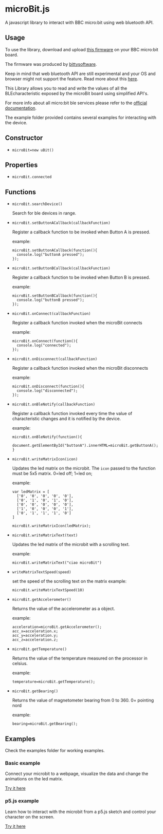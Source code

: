 # microBit.js
A javascript library to interact with BBC micro:bit using web bluetooth API.

## Usage

To use the library, download and upload [this firmware](https://drive.google.com/uc?id=0B2Ud_NaMFsQSdm1BMVMtN3F4a3c&export=download) on your BBC micro:bit board.

The firmware was produced by [bittysoftware](http://www.bittysoftware.com/downloads.html).

Keep in mind that web bluetooth API are still experimental and your OS and browser might not support the feature. Read more about this [here](https://developers.google.com/web/updates/2015/07/interact-with-ble-devices-on-the-web).

This Library allows you to read and write the values of all the BLEcharacteristic exposed by the microBit board using simplified API's.

For more info about all micro:bit ble services please refer to the [official documentation](https://lancaster-university.github.io/microbit-docs/ble/profile/).

The example folder provided contains several examples for interacting with the device.

## Constructor

- `microBit=new uBit()`

## Properties

- `microBit.connected`

## Functions


- `microBit.searchDevice()`

  Search for ble devices in range.


- `microBit.setButtonACallback(callbackFunction)`

  Register a callback function to be invoked when Button A is pressed.

  example:
  ```
  microBit.setButtonACallback(function(){
    console.log("buttonA pressed");
  });
  ```

- `microBit.setButtonBCallback(callbackFunction)`

  Register a callback function to be invoked when Button B is pressed.

  example:
  ```
  microBit.setButtonBCallback(function(){
    console.log("buttonB pressed");
  });
  ```

- `microBit.onConnect(callbackFunction)`

  Register a callback function invoked when the microBit connects

  example:
  ```
  microBit.onConnect(function(){
    console.log("connected");
  });
  ```

- `microBit.onDisconnect(callbackFunction)`

  Register a callback function invoked when the microBit disconnects

  example:
  ```
  microBit.onDisconnect(function(){
    console.log("disconnected");
  });
  ```

- `microBit.onBleNotify(callbackFunction)`

  Register a callback function invoked every time the value of characteristic changes and it is notified by the device.

  example:
  ```
  microBit.onBleNotify(function(){
    document.getElementById("buttonA").innerHTML=microBit.getButtonA();
  }
  ```

- `microBit.writeMatrixIcon(icon)`

  Updates the led matrix on the microbit.
  The `icon` passed to the function must be 5x5 matrix.
  0=led off;
  1=led on;

  example:
  ```
  var ledMatrix = [
    ['0', '0', '0', '0', '0'],
    ['0', '1', '0', '1', '0'],
    ['0', '0', '0', '0', '0'],
    ['1', '0', '0', '0', '1'],
    ['0', '1', '1', '1', '0']
  ]

  microBit.writeMatrixIcon(ledMatrix);

  ```

- `microBit.writeMatrixText(text)`

  Updates the led matrix of the microbit with a scrolling text.

  example:
  ```
  microBit.writeMatrixText("ciao microBit")
  ```

- `writeMatrixTextSpeed(speed)`

  set the speed of the scrolling text on the matrix
  example:
  ```
  microBit.writeMatrixTextSpeed(10)
  ```

- `microBit.getAccelerometer()`

  Returns the value of the accelerometer as a object.

  example:
  ```
  acceleration=microBit.getAccelerometer();
  acc_x=acceleration.x;
  acc_y=acceleration.y;
  acc_z=acceleration.z;

  ```

- `microBit.getTemperature()`

  Returns the value of the temperature measured on the processor in celsius.

  example:
  ```
  temperature=microBit.getTemperature();

  ```


- `microBit.getBearing()`

  Returns the value of magnetometer bearing from 0 to 360.
  0= pointing nord

  example:
  ```
  bearing=microBit.getBearing();

  ```

## Examples
Check the examples folder for working examples.

### Basic example
Connect your microbit to a webpage, visualize the data and change the animations on the led matrix.

[Try it here](https://antefact.github.io/microBit.js/examples/basic/)

### p5.js example
Learn how to interact with the microbit from a p5.js sketch and control your character on the screen.

[Try it here](https://antefact.github.io/microBit.js/examples/basic/)
